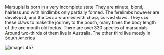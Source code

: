 
Marsupial is born in a very incomplete state. 
They are minute, blond, hairless and with hindlimbs only partially formed. 
The forelimbs however are developed, and the toes are armed with sharp, curved claws. 
They use these claws to make the journey to the pouch, many times the body length of the one month old foetus.
There are over 330 species of marsupials
Around two-thirds of them live in Australia. The other third live mostly in South America

![images 457](https://user-images.githubusercontent.com/94390006/142240201-2581d7e9-8358-460a-ab34-dfec8993be50.jpeg)
